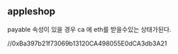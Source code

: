 ## appleshop

payable 속성이 있을 경우 ca 에 eth를 받을수있는 상태가된다.

//0xBa397b21f73069b13120CA498055E0dCA3db3A21
